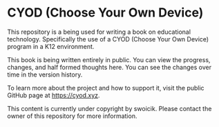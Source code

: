 # CYOD (Choose Your Own Device)
This repository is a being used for writing a book on educational technology. Specifically the use of a CYOD (Choose Your Own Device) program in a K12 environment. 

This book is being written entirely in public. You can view the progress, changes, and half formed thoughts here. You can see the changes over time in the version history.

To learn more about the project and how to support it, visit the public GitHub page at https://cyod.xyz. 

This content is currently under copyright by swoicik. Please contact the owner of this repository for more information. 

